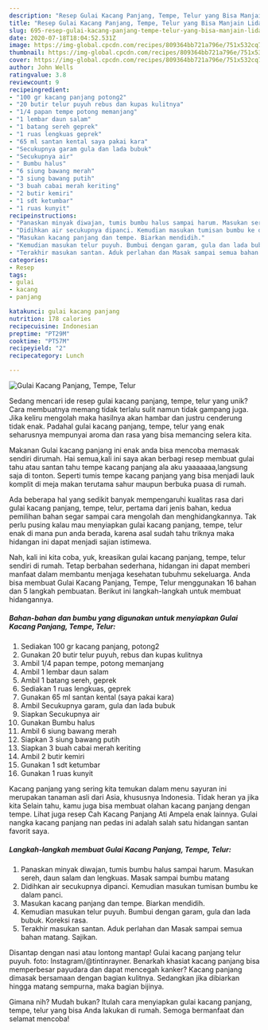 ```yaml
---
description: "Resep Gulai Kacang Panjang, Tempe, Telur yang Bisa Manjain Lidah"
title: "Resep Gulai Kacang Panjang, Tempe, Telur yang Bisa Manjain Lidah"
slug: 695-resep-gulai-kacang-panjang-tempe-telur-yang-bisa-manjain-lidah
date: 2020-07-18T18:04:52.531Z
image: https://img-global.cpcdn.com/recipes/809364bb721a796e/751x532cq70/gulai-kacang-panjang-tempe-telur-foto-resep-utama.jpg
thumbnail: https://img-global.cpcdn.com/recipes/809364bb721a796e/751x532cq70/gulai-kacang-panjang-tempe-telur-foto-resep-utama.jpg
cover: https://img-global.cpcdn.com/recipes/809364bb721a796e/751x532cq70/gulai-kacang-panjang-tempe-telur-foto-resep-utama.jpg
author: John Wells
ratingvalue: 3.8
reviewcount: 9
recipeingredient:
- "100 gr kacang panjang potong2"
- "20 butir telur puyuh rebus dan kupas kulitnya"
- "1/4 papan tempe potong memanjang"
- "1 lembar daun salam"
- "1 batang sereh geprek"
- "1 ruas lengkuas geprek"
- "65 ml santan kental saya pakai kara"
- "Secukupnya garam gula dan lada bubuk"
- "Secukupnya air"
- " Bumbu halus"
- "6 siung bawang merah"
- "3 siung bawang putih"
- "3 buah cabai merah keriting"
- "2 butir kemiri"
- "1 sdt ketumbar"
- "1 ruas kunyit"
recipeinstructions:
- "Panaskan minyak diwajan, tumis bumbu halus sampai harum. Masukan sereh, daun salam dan lengkuas. Masak sampai bumbu matang"
- "Didihkan air secukupnya dipanci. Kemudian masukan tumisan bumbu ke dalam panci."
- "Masukan kacang panjang dan tempe. Biarkan mendidih."
- "Kemudian masukan telur puyuh. Bumbui dengan garam, gula dan lada bubuk. Koreksi rasa."
- "Terakhir masukan santan. Aduk perlahan dan Masak sampai semua bahan matang. Sajikan."
categories:
- Resep
tags:
- gulai
- kacang
- panjang

katakunci: gulai kacang panjang 
nutrition: 178 calories
recipecuisine: Indonesian
preptime: "PT29M"
cooktime: "PT57M"
recipeyield: "2"
recipecategory: Lunch

---
```



![Gulai Kacang Panjang, Tempe, Telur](https://img-global.cpcdn.com/recipes/809364bb721a796e/751x532cq70/gulai-kacang-panjang-tempe-telur-foto-resep-utama.jpg)

Sedang mencari ide resep gulai kacang panjang, tempe, telur yang unik? Cara membuatnya memang tidak terlalu sulit namun tidak gampang juga. Jika keliru mengolah maka hasilnya akan hambar dan justru cenderung tidak enak. Padahal gulai kacang panjang, tempe, telur yang enak seharusnya mempunyai aroma dan rasa yang bisa memancing selera kita.

Makanan Gulai kacang panjang ini enak anda bisa mencoba memasak sendiri dirumah. Hai semua,kali ini saya akan berbagi resep membuat gulai tahu atau santan tahu tempe kacang panjang ala aku yaaaaaaa,langsung saja di tonton. Seperti tumis tempe kacang panjang yang bisa menjadi lauk komplit di meja makan terutama sahur maupun berbuka puasa di rumah.

Ada beberapa hal yang sedikit banyak mempengaruhi kualitas rasa dari gulai kacang panjang, tempe, telur, pertama dari jenis bahan, kedua pemilihan bahan segar sampai cara mengolah dan menghidangkannya. Tak perlu pusing kalau mau menyiapkan gulai kacang panjang, tempe, telur enak di mana pun anda berada, karena asal sudah tahu triknya maka hidangan ini dapat menjadi sajian istimewa.


Nah, kali ini kita coba, yuk, kreasikan gulai kacang panjang, tempe, telur sendiri di rumah. Tetap berbahan sederhana, hidangan ini dapat memberi manfaat dalam membantu menjaga kesehatan tubuhmu sekeluarga. Anda bisa membuat Gulai Kacang Panjang, Tempe, Telur menggunakan 16 bahan dan 5 langkah pembuatan. Berikut ini langkah-langkah untuk membuat hidangannya.

<!--inarticleads1-->

##### Bahan-bahan dan bumbu yang digunakan untuk menyiapkan Gulai Kacang Panjang, Tempe, Telur:

1. Sediakan 100 gr kacang panjang, potong2
1. Gunakan 20 butir telur puyuh, rebus dan kupas kulitnya
1. Ambil 1/4 papan tempe, potong memanjang
1. Ambil 1 lembar daun salam
1. Ambil 1 batang sereh, geprek
1. Sediakan 1 ruas lengkuas, geprek
1. Gunakan 65 ml santan kental (saya pakai kara)
1. Ambil Secukupnya garam, gula dan lada bubuk
1. Siapkan Secukupnya air
1. Gunakan  Bumbu halus
1. Ambil 6 siung bawang merah
1. Siapkan 3 siung bawang putih
1. Siapkan 3 buah cabai merah keriting
1. Ambil 2 butir kemiri
1. Gunakan 1 sdt ketumbar
1. Gunakan 1 ruas kunyit


Kacang panjang yang sering kita temukan dalam menu sayuran ini merupakan tanaman asli dari Asia, khususnya Indonesia. Tidak heran ya jika kita Selain tahu, kamu juga bisa membuat olahan kacang panjang dengan tempe. Lihat juga resep Cah Kacang Panjang Ati Ampela enak lainnya. Gulai nangka kacang panjang nan pedas ini adalah salah satu hidangan santan favorit saya. 

<!--inarticleads2-->

##### Langkah-langkah membuat Gulai Kacang Panjang, Tempe, Telur:

1. Panaskan minyak diwajan, tumis bumbu halus sampai harum. Masukan sereh, daun salam dan lengkuas. Masak sampai bumbu matang
1. Didihkan air secukupnya dipanci. Kemudian masukan tumisan bumbu ke dalam panci.
1. Masukan kacang panjang dan tempe. Biarkan mendidih.
1. Kemudian masukan telur puyuh. Bumbui dengan garam, gula dan lada bubuk. Koreksi rasa.
1. Terakhir masukan santan. Aduk perlahan dan Masak sampai semua bahan matang. Sajikan.


Disantap dengan nasi atau lontong mantap! Gulai kacang panjang telur puyuh. foto: Instagram/@tintinrayner. Benarkah khasiat kacang panjang bisa memperbesar payudara dan dapat mencegah kanker? Kacang panjang dimasak bersamaan dengan bagian kulitnya. Sedangkan jika dibiarkan hingga matang sempurna, maka bagian bijinya. 

Gimana nih? Mudah bukan? Itulah cara menyiapkan gulai kacang panjang, tempe, telur yang bisa Anda lakukan di rumah. Semoga bermanfaat dan selamat mencoba!

